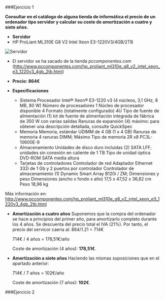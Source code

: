 ###Ejercicio 1

**Consultar en el catálogo de alguna tienda de informática el precio de un ordenador tipo servidor y calcular su coste de amortización a cuatro y siete años.**

* **Servidor**
* HP ProLiant ML310E G8 V2 Intel Xeon E3-1220V3/4GB/2TB


![Servidor](http://fotos.pccomponentes.com/ordenadores_sobremesa/servidores/hp_proliant_ml310e_g8_v2_intel_xeon_e3_1220v3_4gb_2tb.jpg)
* El servidor se ha sacado de la tienda *pccomponentes.com* (http://www.pccomponentes.com/hp_proliant_ml310e_g8_v2_intel_xeon_e3_1220v3_4gb_2tb.html)

* **Precio: 864€**


* **Especificaciones**

    * Sistema
        Procesador Intel® Xeon® E3-1220 v3 (4 núcleos, 3,1 GHz, 8 MB, 80 W)
        Número de procesadores 1
        Núcleo de procesador disponible 4
        Formato (totalmente configurado) 4U
        Tipo de fuente de alimentación (1) kit de fuente de alimentación integrada de fábrica de 350 W con varias salidas
        Ranuras de expansión (4) máximo: para obtener una descripción detallada, consulte QuickSpec
    * Memoria
Memoria, estándar UDIMM de 4 GB (1 x 4 GB)
Ranuras de memoria 4 ranuras DIMM; Máximo
Tipo de memoria 2R x8 PC3L-10600E-9
    * Almacenamiento
Unidades de disco duro incluidas (2) SATA LFF; unidades sin conexión en caliente de 1 TB
Tipo de unidad óptica DVD-ROM SATA media altura
    * Tarjetas de controladores
Controlador de red Adaptador Ethernet 332i de 1 Gb y 2 puertos por controlador
Controlador de almacenamiento (1) Dynamic Smart Array B120i / ZM;
Dimensiones y peso
Dimensiones (ancho x fondo x alto) 17,5 x 47,52 x 36,82 cm
Peso 18,96 kg

Más información en: http://www.pccomponentes.com/hp_proliant_ml310e_g8_v2_intel_xeon_e3_1220v3_4gb_2tb.html


* **Amortización a cuatro años**
Suponemos que la compra del ordenador se hace a principios del primer año, para amortizarlo completo durante los 4 años.
Se descuenta del precio total el IVA (21%). Por tanto, el precio del servicor caeria al: 864/1.21 = 714€

    714€ / 4 años = 178,51€/año

    Coste de amortización (4 años): **178,51€**.




* **Amortización a siete años**
Haciendo las mismas suposiciones que en el apartado anterior:

    714€ / 7 años = 102€/año

    Coste de amortización (7 años): **102€**. 


###Ejercicio 2


